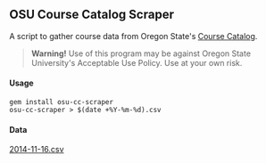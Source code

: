 ## OSU Course Catalog Scraper

A script to gather course data from Oregon State's [Course Catalog](http://catalog.oregonstate.edu/).

> **Warning!** Use of this program may be against Oregon State University's Acceptable Use Policy. Use at your own risk.

#### Usage
```shell
gem install osu-cc-scraper
osu-cc-scraper > $(date +%Y-%m-%d).csv
```

#### Data
[2014-11-16.csv](https://gist.github.com/jonahgeorge/ed765a708e09a3f88ab6)
